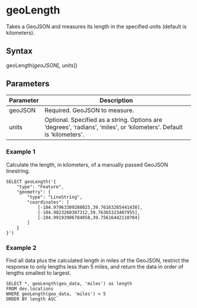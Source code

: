 # geoLength
Takes a GeoJSON and measures its length in the specified units (default is kilometers).

## Syntax
geoLength(_geoJSON_[_, units_])

## Parameters
| Parameter	 | Description                                                                                                           |
|------------|-----------------------------------------------------------------------------------------------------------------------|
| geoJSON	   | Required. GeoJSON to measure.                                                                                         |
| units	     | Optional. Specified as a string. Options are ‘degrees’, ‘radians’, ‘miles’, or ‘kilometers’. Default is ‘kilometers’. |

### Example 1
Calculate the length, in kilometers, of a manually passed GeoJSON linestring.

```
SELECT geoLength('{
    "type": "Feature",
    "geometry": {
        "type": "LineString",
        "coordinates": [
            [-104.97963309288025,39.76163265441438],
            [-104.9823260307312,39.76365323407955],
            [-104.99193906784058,39.75616442110704]
        ]
    }
}')
```

### Example 2
Find all data plus the calculated length in miles of the GeoJSON, restrict the response to only lengths less than 5 miles, and return the data in order of lengths smallest to largest.

```
SELECT *, geoLength(geo_data, 'miles') as length
FROM dev.locations
WHERE geoLength(geo_data, 'miles') < 5
ORDER BY length ASC
```
